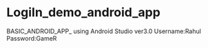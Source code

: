 # LogiIn_demo_android_app
BASIC_ANDROID_APP_ using Android Studio ver3.0 Username:Rahul Password:GameR
